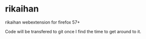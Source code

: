 # rikaihan
rikaihan webextension for firefox 57+

Code will be transfered to git once I find the time to get around to it.
